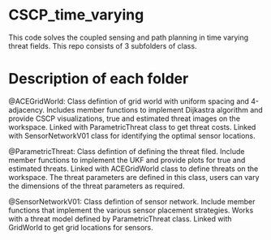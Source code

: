 # CSCP_time_varying
This code solves the coupled sensing and path planning in time varying threat fields.
This repo consists of 3 subfolders of class. 

# Description of each folder
@ACEGridWorld: Class defintion of grid world with uniform spacing and 4-adjacency.
               Includes member functions to implement Dijkastra algorithm and provide CSCP visualizations, true and estimated threat images on the workspace.
               Linked with ParametricThreat class to get threat costs.
               Linked with SensorNetworkV01 class for identifying the optimal sensor locations.

@ParametricThreat: Class defintion of defining the threat filed.
                   Include member functions to implement the UKF and provide plots for true and estimated threats.
                   Linked with ACEGridWorld class to define threats on the workspace.
                   The threat parameters are defined in this class, users can vary the dimensions of the threat parameters as required.

@SensorNetworkV01: Class defintion of sensor network.
                   Include member functions that implement the various sensor placement strategies.
                   Works with a threat model defined by ParametricThreat class.
                   Linked with GridWorld to get grid locations for sensors.
                   
                  

